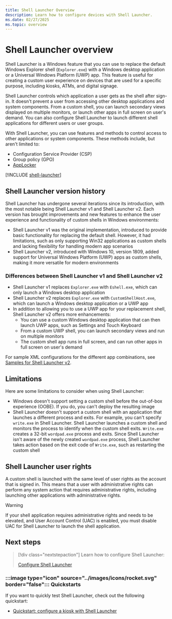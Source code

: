 ```yaml
---
title: Shell Launcher Overview
description: Learn how to configure devices with Shell Launcher.
ms.date: 02/27/2025
ms.topic: overview
---
```


# Shell Launcher overview

Shell Launcher is a Windows feature that you can use to replace the default Windows Explorer shell (`Explorer.exe`) with a Windows desktop application or a Universal Windows Platform (UWP) app. This feature is useful for creating a custom user experience on devices that are used for a specific purpose, including kiosks, ATMs, and digital signage.

Shell Launcher controls which application a user gets as the shell after sign-in. It doesn't prevent a user from accessing other desktop applications and system components. From a custom shell, you can launch secondary views displayed on multiple monitors, or launch other apps in full screen on user's demand. You can also configure Shell Launcher to launch different shell applications for different users or user groups.

With Shell Launcher, you can use features and methods to control access to other applications or system components. These methods include, but aren't limited to:

- Configuration Service Provider (CSP)
- Group policy (GPO)
- [AppLocker](/windows/security/threat-protection/windows-defender-application-control/applocker/applocker-overview)

[!INCLUDE [shell-launcher](../../../includes/licensing/shell-launcher.md)]

## Shell Launcher version history

Shell Launcher has undergone several iterations since its introduction, with the most notable being Shell Launcher v1 and Shell Launcher v2. Each version has brought improvements and new features to enhance the user experience and functionality of custom shells in Windows environments:

- Shell Launcher v1 was the original implementation, introduced to provide basic functionality for replacing the default shell. However, it had limitations, such as only supporting Win32 applications as custom shells and lacking flexibility for handling modern app scenarios
- Shell Launcher v2, introduced with Windows 10, version 1809, added support for Universal Windows Platform (UWP) apps as custom shells, making it more versatile for modern environments

### Differences between Shell Launcher v1 and Shell Launcher v2

- Shell Launcher v1 replaces `Explorer.exe` with `Eshell.exe`, which can only launch a Windows desktop application
- Shell Launcher v2 replaces `Explorer.exe` with `CustomShellHost.exe`, which can launch a Windows desktop application or a UWP app
- In addition to allowing you to use a UWP app for your replacement shell, Shell Launcher v2 offers more enhancements:
  - You can use a custom Windows desktop application that can then launch UWP apps, such as Settings and Touch Keyboard
  - From a custom UWP shell, you can launch secondary views and run on multiple monitors
  - The custom shell app runs in full screen, and can run other apps in full screen on user's demand

For sample XML configurations for the different app combinations, see [Samples for Shell Launcher v2](https://github.com/microsoft/Windows-IoT-Samples/tree/master/samples/ShellLauncher/ShellLauncherV2).

## Limitations

Here are some limitations to consider when using Shell Launcher:

- Windows doesn't support setting a custom shell before the out-of-box experience (OOBE). If you do, you can't deploy the resulting image
- Shell Launcher doesn't support a custom shell with an application that launches a different process and exits. For example, you can't specify `write.exe` in Shell Launcher. Shell Launcher launches a custom shell and monitors the process to identify when the custom shell exits. `Write.exe` creates a 32-bit `wordpad.exe` process and exits. Since Shell Launcher isn't aware of the newly created `wordpad.exe` process, Shell Launcher takes action based on the exit code of `Write.exe`, such as restarting the custom shell

## Shell Launcher user rights

A custom shell is launched with the same level of user rights as the account that is signed in. This means that a user with administrative rights can perform any system action that requires administrative rights, including launching other applications with administrative rights.

> [!WARNING]
> If your shell application requires administrative rights and needs to be elevated, and User Account Control (UAC) is enabled, you must disable UAC for Shell Launcher to launch the shell application.

## Next steps

> [!div class="nextstepaction"]
> Learn how to configure Shell Launcher:
>
> [Configure Shell Launcher](configure.md)

### :::image type="icon" source="../images/icons/rocket.svg" border="false"::: Quickstarts

If you want to quickly test Shell Launcher, check out the following quickstart:

- [Quickstart: configure a kiosk with Shell Launcher](quickstart-kiosk.md)
